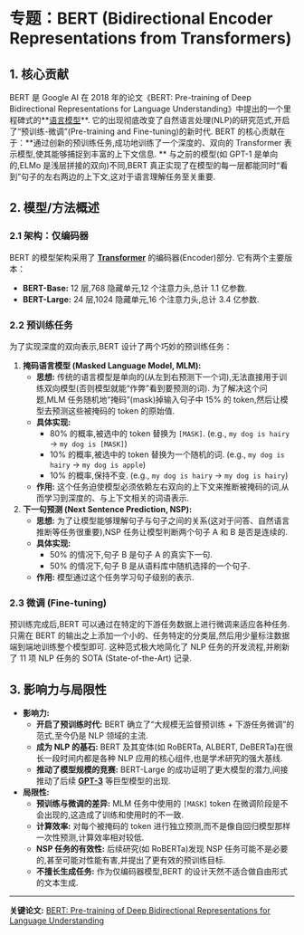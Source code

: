 # 专题：BERT (Bidirectional Encoder Representations from Transformers)
## 1. 核心贡献
BERT 是 Google AI 在 2018 年的论文《BERT: Pre-training of Deep Bidirectional Representations for Language Understanding》中提出的一个里程碑式的**[语言模型](./Lecture1-Language-Models.md)**. 它的出现彻底改变了自然语言处理(NLP)的研究范式,开启了“预训练-微调”(Pre-training and Fine-tuning)的新时代. 
BERT 的核心贡献在于：**通过创新的预训练任务,成功地训练了一个深度的、双向的 Transformer 表示模型,使其能够捕捉到丰富的上下文信息. **
与之前的模型(如 GPT-1 是单向的,ELMo 是浅层拼接的双向)不同,BERT 真正实现了在模型的每一层都能同时“看到”句子的左右两边的上下文,这对于语言理解任务至关重要. 
## 2. 模型/方法概述
### 2.1 架构：仅编码器
BERT 的模型架构采用了 **[Transformer](./Lecture1-Transformer.md)** 的编码器(Encoder)部分. 它有两个主要版本：
*   **BERT-Base:** 12 层,768 隐藏单元,12 个注意力头,总计 1.1 亿参数. 
*   **BERT-Large:** 24 层,1024 隐藏单元,16 个注意力头,总计 3.4 亿参数. 
### 2.2 预训练任务
为了实现深度的双向表示,BERT 设计了两个巧妙的预训练任务：
1.  **掩码语言模型 (Masked Language Model, MLM):**
    *   **思想:** 传统的语言模型是单向的(从左到右预测下一个词),无法直接用于训练双向模型(否则模型就能“作弊”看到要预测的词). 为了解决这个问题,MLM 任务随机地“掩码”(mask)掉输入句子中 15% 的 token,然后让模型去预测这些被掩码的 token 的原始值. 
    *   **具体实现:**
        *   80% 的概率,被选中的 token 替换为 `[MASK]`.  (e.g., `my dog is hairy` -> `my dog is [MASK]`)
        *   10% 的概率,被选中的 token 替换为一个随机的词.  (e.g., `my dog is hairy` -> `my dog is apple`)
        *   10% 的概率,保持不变.  (e.g., `my dog is hairy` -> `my dog is hairy`)
    *   **作用:** 这个任务迫使模型必须依赖左右双向的上下文来推断被掩码的词,从而学习到深度的、与上下文相关的词语表示. 
2.  **下一句预测 (Next Sentence Prediction, NSP):**
    *   **思想:** 为了让模型能够理解句子与句子之间的关系(这对于问答、自然语言推断等任务很重要),NSP 任务让模型判断两个句子 A 和 B 是否是连续的. 
    *   **具体实现:**
        *   50% 的情况下,句子 B 是句子 A 的真实下一句. 
        *   50% 的情况下,句子 B 是从语料库中随机选择的一个句子. 
    *   **作用:** 模型通过这个任务学习句子级别的表示. 
### 2.3 微调 (Fine-tuning)
预训练完成后,BERT 可以通过在特定的下游任务数据上进行微调来适应各种任务. 只需在 BERT 的输出之上添加一个小的、任务特定的分类层,然后用少量标注数据端到端地训练整个模型即可. 这种范式极大地简化了 NLP 任务的开发流程,并刷新了 11 项 NLP 任务的 SOTA (State-of-the-Art) 记录. 
## 3. 影响力与局限性
*   **影响力:**
    *   **开启了预训练时代:** BERT 确立了“大规模无监督预训练 + 下游任务微调”的范式,至今仍是 NLP 领域的主流. 
    *   **成为 NLP 的基石:** BERT 及其变体(如 RoBERTa, ALBERT, DeBERTa)在很长一段时间内都是各种 NLP 应用的核心组件,也是学术研究的强大基线. 
    *   **推动了模型规模的竞赛:** BERT-Large 的成功证明了更大模型的潜力,间接推动了后续 **[GPT-3](./Lecture1-GPT-4.md)** 等巨型模型的出现. 
*   **局限性:**
    *   **预训练与微调的差异:** MLM 任务中使用的 `[MASK]` token 在微调阶段是不会出现的,这造成了训练和使用时的不一致. 
    *   **计算效率:** 对每个被掩码的 token 进行独立预测,而不是像自回归模型那样一次性预测,计算效率相对较低. 
    *   **NSP 任务的有效性:** 后续研究(如 RoBERTa)发现 NSP 任务可能不是必要的,甚至可能对性能有害,并提出了更有效的预训练目标. 
    *   **不擅长生成任务:** 作为仅编码器模型,BERT 的设计天然不适合做自由形式的文本生成. 
---
**关键论文:** [BERT: Pre-training of Deep Bidirectional Representations for Language Understanding](https://arxiv.org/abs/1810.04805)